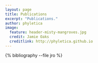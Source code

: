 ```yaml
---
layout: page
title: Publications
excerpt: "Publications."
author: phyletica 
image:
  feature: header-misty-mangroves.jpg
  credit: Jamie Oaks
  creditlink: http://phyletica.github.io
---
```


{% bibliography --file jro %}

